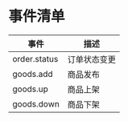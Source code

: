 # 事件清单
   事件        |      描述
------------------------------|-----------------------------------
order.status                  |  订单状态变更
goods.add                     |  商品发布
goods.up                      |  商品上架
goods.down                    |  商品下架